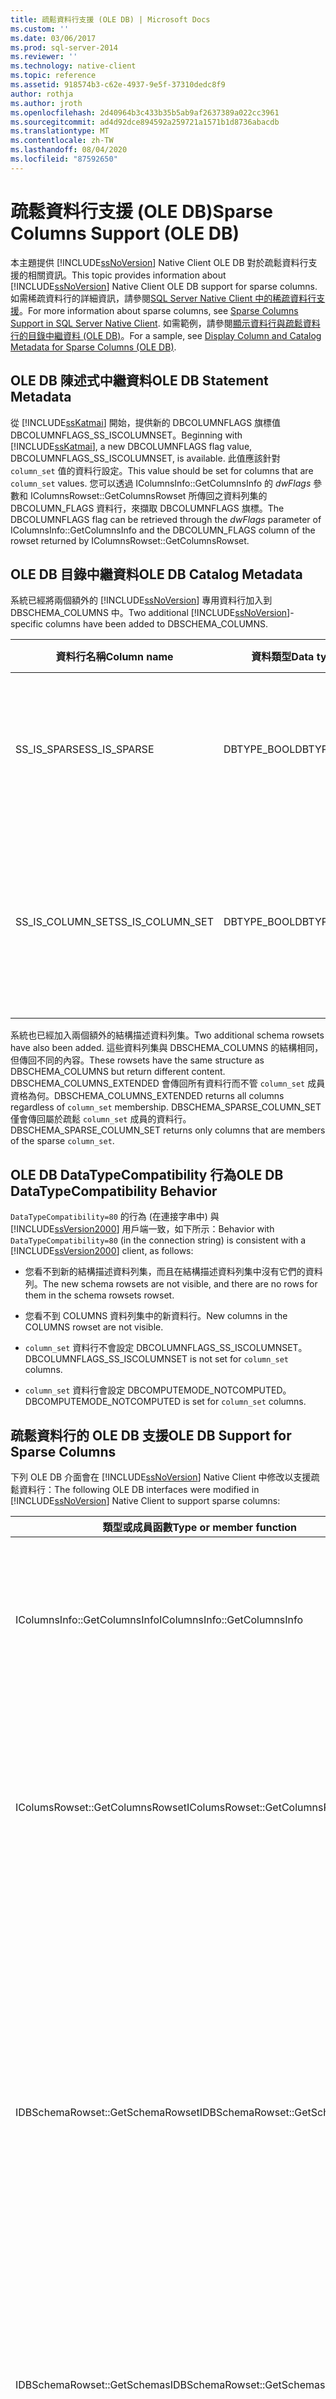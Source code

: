 ```yaml
---
title: 疏鬆資料行支援 (OLE DB) | Microsoft Docs
ms.custom: ''
ms.date: 03/06/2017
ms.prod: sql-server-2014
ms.reviewer: ''
ms.technology: native-client
ms.topic: reference
ms.assetid: 918574b3-c62e-4937-9e5f-37310dedc8f9
author: rothja
ms.author: jroth
ms.openlocfilehash: 2d40964b3c433b35b5ab9af2637389a022cc3961
ms.sourcegitcommit: ad4d92dce894592a259721a1571b1d8736abacdb
ms.translationtype: MT
ms.contentlocale: zh-TW
ms.lasthandoff: 08/04/2020
ms.locfileid: "87592650"
---
```

# <a name="sparse-columns-support-ole-db"></a><span data-ttu-id="a28f0-102">疏鬆資料行支援 (OLE DB)</span><span class="sxs-lookup"><span data-stu-id="a28f0-102">Sparse Columns Support (OLE DB)</span></span>
  <span data-ttu-id="a28f0-103">本主題提供 [!INCLUDE[ssNoVersion](../../../includes/ssnoversion-md.md)] Native Client OLE DB 對於疏鬆資料行支援的相關資訊。</span><span class="sxs-lookup"><span data-stu-id="a28f0-103">This topic provides information about [!INCLUDE[ssNoVersion](../../../includes/ssnoversion-md.md)] Native Client OLE DB support for sparse columns.</span></span> <span data-ttu-id="a28f0-104">如需稀疏資料行的詳細資訊，請參閱[SQL Server Native Client 中的稀疏資料行支援](../features/sparse-columns-support-in-sql-server-native-client.md)。</span><span class="sxs-lookup"><span data-stu-id="a28f0-104">For more information about sparse columns, see [Sparse Columns Support in SQL Server Native Client](../features/sparse-columns-support-in-sql-server-native-client.md).</span></span> <span data-ttu-id="a28f0-105">如需範例，請參閱[顯示資料行與疏鬆資料行的目錄中繼資料 &#40;OLE DB&#41;](../../native-client-ole-db-how-to/display-column-and-catalog-metadata-for-sparse-columns-ole-db.md)。</span><span class="sxs-lookup"><span data-stu-id="a28f0-105">For a sample, see [Display Column and Catalog Metadata for Sparse Columns &#40;OLE DB&#41;](../../native-client-ole-db-how-to/display-column-and-catalog-metadata-for-sparse-columns-ole-db.md).</span></span>  
  
## <a name="ole-db-statement-metadata"></a><span data-ttu-id="a28f0-106">OLE DB 陳述式中繼資料</span><span class="sxs-lookup"><span data-stu-id="a28f0-106">OLE DB Statement Metadata</span></span>  
 <span data-ttu-id="a28f0-107">從 [!INCLUDE[ssKatmai](../../../includes/sskatmai-md.md)] 開始，提供新的 DBCOLUMNFLAGS 旗標值 DBCOLUMNFLAGS_SS_ISCOLUMNSET。</span><span class="sxs-lookup"><span data-stu-id="a28f0-107">Beginning with [!INCLUDE[ssKatmai](../../../includes/sskatmai-md.md)], a new DBCOLUMNFLAGS flag value, DBCOLUMNFLAGS_SS_ISCOLUMNSET, is available.</span></span> <span data-ttu-id="a28f0-108">此值應該針對 `column_set` 值的資料行設定。</span><span class="sxs-lookup"><span data-stu-id="a28f0-108">This value should be set for columns that are `column_set` values.</span></span> <span data-ttu-id="a28f0-109">您可以透過 IColumnsInfo::GetColumnsInfo 的 *dwFlags* 參數和 IColumnsRowset::GetColumnsRowset 所傳回之資料列集的 DBCOLUMN_FLAGS 資料行，來擷取 DBCOLUMNFLAGS 旗標。</span><span class="sxs-lookup"><span data-stu-id="a28f0-109">The DBCOLUMNFLAGS flag can be retrieved through the *dwFlags* parameter of IColumnsInfo::GetColumnsInfo and the DBCOLUMN_FLAGS column of the rowset returned by IColumnsRowset::GetColumnsRowset.</span></span>  
  
## <a name="ole-db-catalog-metadata"></a><span data-ttu-id="a28f0-110">OLE DB 目錄中繼資料</span><span class="sxs-lookup"><span data-stu-id="a28f0-110">OLE DB Catalog Metadata</span></span>  
 <span data-ttu-id="a28f0-111">系統已經將兩個額外的 [!INCLUDE[ssNoVersion](../../../includes/ssnoversion-md.md)] 專用資料行加入到 DBSCHEMA_COLUMNS 中。</span><span class="sxs-lookup"><span data-stu-id="a28f0-111">Two additional [!INCLUDE[ssNoVersion](../../../includes/ssnoversion-md.md)]-specific columns have been added to DBSCHEMA_COLUMNS.</span></span>  
  
|<span data-ttu-id="a28f0-112">資料行名稱</span><span class="sxs-lookup"><span data-stu-id="a28f0-112">Column name</span></span>|<span data-ttu-id="a28f0-113">資料類型</span><span class="sxs-lookup"><span data-stu-id="a28f0-113">Data type</span></span>|<span data-ttu-id="a28f0-114">值/註解</span><span class="sxs-lookup"><span data-stu-id="a28f0-114">Value/comments</span></span>|  
|-----------------|---------------|---------------------|  
|<span data-ttu-id="a28f0-115">SS_IS_SPARSE</span><span class="sxs-lookup"><span data-stu-id="a28f0-115">SS_IS_SPARSE</span></span>|<span data-ttu-id="a28f0-116">DBTYPE_BOOL</span><span class="sxs-lookup"><span data-stu-id="a28f0-116">DBTYPE_BOOL</span></span>|<span data-ttu-id="a28f0-117">如果資料行為疏鬆資料行，這個值為 VARIANT_TRUE，否則為 VARIANT_FALSE。</span><span class="sxs-lookup"><span data-stu-id="a28f0-117">If the column is a sparse column, this has the value VARIANT_TRUE; otherwise, VARIANT_FALSE.</span></span>|  
|<span data-ttu-id="a28f0-118">SS_IS_COLUMN_SET</span><span class="sxs-lookup"><span data-stu-id="a28f0-118">SS_IS_COLUMN_SET</span></span>|<span data-ttu-id="a28f0-119">DBTYPE_BOOL</span><span class="sxs-lookup"><span data-stu-id="a28f0-119">DBTYPE_BOOL</span></span>|<span data-ttu-id="a28f0-120">如果資料行為疏鬆 `column_set` 資料行，這個值為 VARIANT_TRUE，否則為 VARIANT_FALSE。</span><span class="sxs-lookup"><span data-stu-id="a28f0-120">If the column is the sparse `column_set` column, this has the value VARIANT_TRUE; otherwise, VARIANT_FALSE.</span></span>|  
  
 <span data-ttu-id="a28f0-121">系統也已經加入兩個額外的結構描述資料列集。</span><span class="sxs-lookup"><span data-stu-id="a28f0-121">Two additional schema rowsets have also been added.</span></span> <span data-ttu-id="a28f0-122">這些資料列集與 DBSCHEMA_COLUMNS 的結構相同，但傳回不同的內容。</span><span class="sxs-lookup"><span data-stu-id="a28f0-122">These rowsets have the same structure as DBSCHEMA_COLUMNS but return different content.</span></span> <span data-ttu-id="a28f0-123">DBSCHEMA_COLUMNS_EXTENDED 會傳回所有資料行而不管 `column_set` 成員資格為何。</span><span class="sxs-lookup"><span data-stu-id="a28f0-123">DBSCHEMA_COLUMNS_EXTENDED returns all columns regardless of `column_set` membership.</span></span> <span data-ttu-id="a28f0-124">DBSCHEMA_SPARSE_COLUMN_SET 僅會傳回屬於疏鬆 `column_set` 成員的資料行。</span><span class="sxs-lookup"><span data-stu-id="a28f0-124">DBSCHEMA_SPARSE_COLUMN_SET returns only columns that are members of the sparse `column_set`.</span></span>  
  
## <a name="ole-db-datatypecompatibility-behavior"></a><span data-ttu-id="a28f0-125">OLE DB DataTypeCompatibility 行為</span><span class="sxs-lookup"><span data-stu-id="a28f0-125">OLE DB DataTypeCompatibility Behavior</span></span>  
 <span data-ttu-id="a28f0-126">`DataTypeCompatibility=80` 的行為 (在連接字串中) 與 [!INCLUDE[ssVersion2000](../../../includes/ssversion2000-md.md)] 用戶端一致，如下所示：</span><span class="sxs-lookup"><span data-stu-id="a28f0-126">Behavior with `DataTypeCompatibility=80` (in the connection string) is consistent with a [!INCLUDE[ssVersion2000](../../../includes/ssversion2000-md.md)] client, as follows:</span></span>  
  
-   <span data-ttu-id="a28f0-127">您看不到新的結構描述資料列集，而且在結構描述資料列集中沒有它們的資料列。</span><span class="sxs-lookup"><span data-stu-id="a28f0-127">The new schema rowsets are not visible, and there are no rows for them in the schema rowsets rowset.</span></span>  
  
-   <span data-ttu-id="a28f0-128">您看不到 COLUMNS 資料列集中的新資料行。</span><span class="sxs-lookup"><span data-stu-id="a28f0-128">New columns in the COLUMNS rowset are not visible.</span></span>  
  
-   <span data-ttu-id="a28f0-129">`column_set` 資料行不會設定 DBCOLUMNFLAGS_SS_ISCOLUMNSET。</span><span class="sxs-lookup"><span data-stu-id="a28f0-129">DBCOLUMNFLAGS_SS_ISCOLUMNSET is not set for `column_set` columns.</span></span>  
  
-   <span data-ttu-id="a28f0-130">`column_set` 資料行會設定 DBCOMPUTEMODE_NOTCOMPUTED。</span><span class="sxs-lookup"><span data-stu-id="a28f0-130">DBCOMPUTEMODE_NOTCOMPUTED is set for `column_set` columns.</span></span>  
  
## <a name="ole-db-support-for-sparse-columns"></a><span data-ttu-id="a28f0-131">疏鬆資料行的 OLE DB 支援</span><span class="sxs-lookup"><span data-stu-id="a28f0-131">OLE DB Support for Sparse Columns</span></span>  
 <span data-ttu-id="a28f0-132">下列 OLE DB 介面會在 [!INCLUDE[ssNoVersion](../../../includes/ssnoversion-md.md)] Native Client 中修改以支援疏鬆資料行：</span><span class="sxs-lookup"><span data-stu-id="a28f0-132">The following OLE DB interfaces were modified in [!INCLUDE[ssNoVersion](../../../includes/ssnoversion-md.md)] Native Client to support sparse columns:</span></span>  
  
|<span data-ttu-id="a28f0-133">類型或成員函數</span><span class="sxs-lookup"><span data-stu-id="a28f0-133">Type or member function</span></span>|<span data-ttu-id="a28f0-134">描述</span><span class="sxs-lookup"><span data-stu-id="a28f0-134">Description</span></span>|  
|-----------------------------|-----------------|  
|<span data-ttu-id="a28f0-135">IColumnsInfo::GetColumnsInfo</span><span class="sxs-lookup"><span data-stu-id="a28f0-135">IColumnsInfo::GetColumnsInfo</span></span>|<span data-ttu-id="a28f0-136">已針對 DwFlags 中的資料行設定新的 DBCOLUMNFLAGS 旗標值 DBCOLUMNFLAGS_SS_ISCOLUMNSET `column_set` 。 *dwFlags*</span><span class="sxs-lookup"><span data-stu-id="a28f0-136">A new DBCOLUMNFLAGS flag value DBCOLUMNFLAGS_SS_ISCOLUMNSET is set for `column_set` columns in *dwFlags*.</span></span><br /><br /> <span data-ttu-id="a28f0-137">`column_set` 資料行會設定 DBCOLUMNFLAGS_WRITE。</span><span class="sxs-lookup"><span data-stu-id="a28f0-137">DBCOLUMNFLAGS_WRITE is set for `column_set` columns.</span></span>|  
|<span data-ttu-id="a28f0-138">IColumsRowset::GetColumnsRowset</span><span class="sxs-lookup"><span data-stu-id="a28f0-138">IColumsRowset::GetColumnsRowset</span></span>|<span data-ttu-id="a28f0-139">在 DBCOLUMN_FLAGS 中，系統會設定 `column_set` 資料行的新 DBCOLUMNFLAGS 旗標值 DBCOLUMNFLAGS_SS_ISCOLUMNSET。</span><span class="sxs-lookup"><span data-stu-id="a28f0-139">A new DBCOLUMNFLAGS flag value, DBCOLUMNFLAGS_SS_ISCOLUMNSET, is set for `column_set` columns in DBCOLUMN_FLAGS.</span></span><br /><br /> <span data-ttu-id="a28f0-140">DBCOLUMN_COMPUTEMODE 會針對 `column_set` 資料行，設定為 DBCOMPUTEMODE_DYNAMIC。</span><span class="sxs-lookup"><span data-stu-id="a28f0-140">DBCOLUMN_COMPUTEMODE is set to DBCOMPUTEMODE_DYNAMIC for `column_set` columns.</span></span>|  
|<span data-ttu-id="a28f0-141">IDBSchemaRowset::GetSchemaRowset</span><span class="sxs-lookup"><span data-stu-id="a28f0-141">IDBSchemaRowset::GetSchemaRowset</span></span>|<span data-ttu-id="a28f0-142">DBSCHEMA_COLUMNS 會傳回兩個新的資料行：SS_IS_COLUMN_SET 和 SS_IS_SPARSE。</span><span class="sxs-lookup"><span data-stu-id="a28f0-142">DBSCHEMA_COLUMNS returns two new columns: SS_IS_COLUMN_SET and SS_IS_SPARSE.</span></span><br /><br /> <span data-ttu-id="a28f0-143">DBSCHEMA_COLUMNS 僅會傳回不屬於疏鬆 `column_set` 成員的資料行。</span><span class="sxs-lookup"><span data-stu-id="a28f0-143">DBSCHEMA_COLUMNS returns only columns that are not members of a `column_set`.</span></span><br /><br /> <span data-ttu-id="a28f0-144">系統已加入兩個新的結構描述資料列集：DBSCHEMA_COLUMNS_EXTENDED 將會傳回所有資料行，而不管 `column_set` 成員資格的疏鬆度。</span><span class="sxs-lookup"><span data-stu-id="a28f0-144">Two new schema rowsets have been added: DBSCHEMA_COLUMNS_EXTENDED will return all columns regardless of sparseness of `column_set` membership.</span></span> <span data-ttu-id="a28f0-145">DBSCHEMA_SPARSE_COLUMN_SET 僅會傳回屬於 `column_set` 成員的資料行。</span><span class="sxs-lookup"><span data-stu-id="a28f0-145">DBSCHEMA_SPARSE_COLUMN_SET returns only columns that are members of a `column_set`.</span></span> <span data-ttu-id="a28f0-146">這些新的資料列集與 DBSCHEMA_COLUMNS 的資料行和限制相同。</span><span class="sxs-lookup"><span data-stu-id="a28f0-146">These new rowsets have the same columns and restrictions as DBSCHEMA_COLUMNS.</span></span>|  
|<span data-ttu-id="a28f0-147">IDBSchemaRowset::GetSchemas</span><span class="sxs-lookup"><span data-stu-id="a28f0-147">IDBSchemaRowset::GetSchemas</span></span>|<span data-ttu-id="a28f0-148">IDBSchemaRowset::GetSchemas 在可用結構描述資料列集的清單中，包含用於新資料列集 DBSCHEMA_COLUMNS_EXTENDED 和 DBSCHEMA_SPARSE_COLUMN_SET 的 GUID。</span><span class="sxs-lookup"><span data-stu-id="a28f0-148">IDBSchemaRowset::GetSchemas includes the GUIDs for the new rowsets DBSCHEMA_COLUMNS_EXTENDED and DBSCHEMA_SPARSE_COLUMN_SET in the list of available schema rowsets.</span></span>|  
|<span data-ttu-id="a28f0-149">ICommand::Execute</span><span class="sxs-lookup"><span data-stu-id="a28f0-149">ICommand::Execute</span></span>|<span data-ttu-id="a28f0-150">如果使用**select \* from** *table* ，它會傳回非 sparse 成員的所有 `column_set` 資料行，再加上包含屬於 sparse 成員之所有非 null 資料行值 `column_set` （如果有的話）的 XML 資料行。</span><span class="sxs-lookup"><span data-stu-id="a28f0-150">If **select \* from** *table* is used, it returns all columns that are not members of the sparse `column_set`, plus an XML column that contains values of all non-null columns that are members of the sparse `column_set`, if present.</span></span>|  
|<span data-ttu-id="a28f0-151">IOpenRowset::OpenRowset</span><span class="sxs-lookup"><span data-stu-id="a28f0-151">IOpenRowset::OpenRowset</span></span>|<span data-ttu-id="a28f0-152">IOpenRowset::OpenRowset 會在相同資料表上使用 **select \*** 查詢，傳回具有與 ICommand::Execute 相同資料行的資料列集。</span><span class="sxs-lookup"><span data-stu-id="a28f0-152">IOpenRowset::OpenRowset returns a rowset with the same columns as ICommand::Execute, with a **select \*** query on the same table.</span></span>|  
|<span data-ttu-id="a28f0-153">ITableDefinition</span><span class="sxs-lookup"><span data-stu-id="a28f0-153">ITableDefinition</span></span>|<span data-ttu-id="a28f0-154">對於疏鬆資料行或 `column_set` 資料行的這個介面，則沒有任何變更。</span><span class="sxs-lookup"><span data-stu-id="a28f0-154">There is no change to this interface for sparse columns or for `column_set` columns.</span></span> <span data-ttu-id="a28f0-155">需要修改結構描述的應用程式必須直接執行適當的 [!INCLUDE[tsql](../../../includes/tsql-md.md)]。</span><span class="sxs-lookup"><span data-stu-id="a28f0-155">Applications that have to make schema modifications must execute the appropriate [!INCLUDE[tsql](../../../includes/tsql-md.md)] directly.</span></span>|  
  
## <a name="see-also"></a><span data-ttu-id="a28f0-156">另請參閱</span><span class="sxs-lookup"><span data-stu-id="a28f0-156">See Also</span></span>  
 [<span data-ttu-id="a28f0-157">SQL Server Native Client &#40;OLE DB&#41;</span><span class="sxs-lookup"><span data-stu-id="a28f0-157">SQL Server Native Client &#40;OLE DB&#41;</span></span>](sql-server-native-client-ole-db.md)  
  
  
